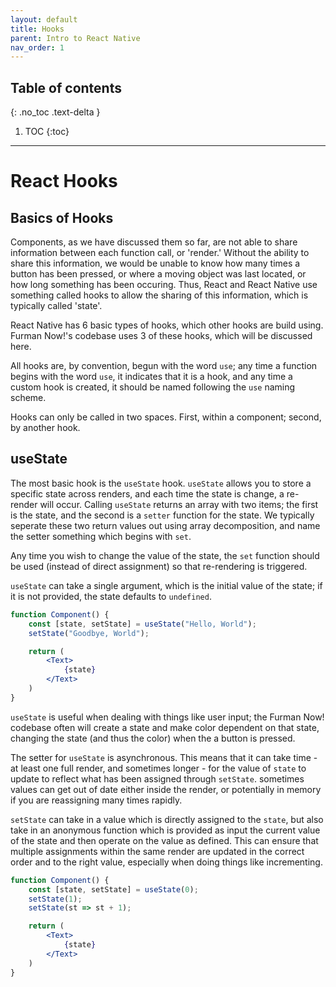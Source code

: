```yaml
---
layout: default
title: Hooks
parent: Intro to React Native
nav_order: 1
---
```

## Table of contents
{: .no_toc .text-delta }

1. TOC
{:toc}
---

# React Hooks

## Basics of Hooks

Components, as we have discussed them so far, are not able to share information between each function call, or 'render.' Without the ability to share this information, we would be unable to know how many times a button has been pressed, or where a moving object was last located, or how long something has been occuring. Thus, React and React Native use something called hooks to allow the sharing of this information, which is typically called 'state'.

React Native has 6 basic types of hooks, which other hooks are build using. Furman Now!'s codebase uses 3 of these hooks, which will be discussed here.

All hooks are, by convention, begun with the word `use`; any time a function begins with the word `use`, it indicates that it is a hook, and any time a custom hook is created, it should be named following the `use` naming scheme.

Hooks can only be called in two spaces. First, within a component; second, by another hook. 

## useState

The most basic hook is the `useState` hook. `useState` allows you to store a specific state across renders, and each time the state is change, a re-render will occur. Calling `useState` returns an array with two items; the first is the state, and the second is a `setter` function for the state. We typically seperate these two return values out using array decomposition, and name the setter something which begins with `set`.

Any time you wish to change the value of the state, the `set` function should be used (instead of direct assignment) so that re-rendering is triggered. 

`useState` can take a single argument, which is the initial value of the state; if it is not provided, the state defaults to `undefined`.

```jsx
function Component() {
    const [state, setState] = useState("Hello, World");
    setState("Goodbye, World");

    return (
        <Text>
            {state}
        </Text>
    )
}

```

`useState` is useful when dealing with things like user input; the Furman Now! codebase often will create a state and make color dependent on that state, changing the state (and thus the color) when the a button is pressed.

The setter for `useState` is asynchronous. This means that it can take time - at least one full render, and sometimes longer - for the value of `state` to update to reflect what has been assigned through `setState`. sometimes values can get out of date either inside the render, or potentially in memory if you are reassigning many times rapidly. 

`setState` can take in a value which is directly assigned to the `state`, but also take in an anonymous function which is provided as input the current value of the state and then operate on the value as defined. This can ensure that multiple assignments within the same render are updated in the correct order and to the right value, especially when doing things like incrementing.

```jsx
function Component() {
    const [state, setState] = useState(0);
    setState(1);
    setState(st => st + 1);

    return (
        <Text>
            {state}
        </Text>
    )
}
```